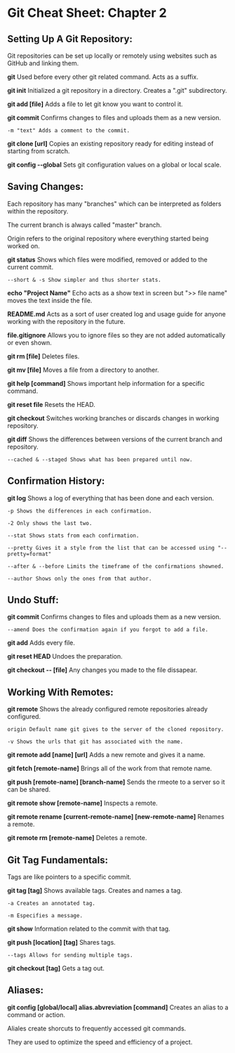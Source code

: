 # Git Cheat Sheet: Chapter 2

## Setting Up A Git Repository:

Git repositories can be set up locally or remotely using websites such as GitHub and linking them.

**git** Used before every other git related command. Acts as a suffix.

**git init** Initialized a git repository in a directory. Creates a ".git" subdirectory.

**git add [file]** Adds a file to let git know you want to control it.

**git commit** Confirms changes to files and uploads them as a new version.

	-m "text" Adds a comment to the commit.

**git clone [url]** Copies an existing repository ready for editing instead of starting from scratch.

**git config --global** Sets git configuration values on a global or local scale.

## Saving Changes:

Each repository has many "branches" which can be interpreted as folders within the repository.

The current branch is always called "master" branch.

Origin refers to the original repository where everything started being worked on.

**git status** Shows which files were modified, removed or added to the current commit.

	--short & -s Show simpler and thus shorter stats.

**echo "Project Name"** Echo acts as a show text in screen but ">> file name" moves the text inside the file.

**README.md** Acts as a sort of user created log and usage guide for anyone working with the repository in the future.

**file.gitignore** Allows you to ignore files so they are not added automatically or even shown.

**git rm [file]** Deletes files.

**git mv [file]** Moves a file from a directory to another.

**git help [command]** Shows important help information for a specific command.

**git reset <HEAD> file** Resets the HEAD.

**git checkout** Switches working branches or discards changes in working repository.

**git diff** Shows the differences between versions of the current branch and repository.

	--cached & --staged Shows what has been prepared until now.

## Confirmation History:

**git log** Shows a log of everything that has been done and each version.

	-p Shows the differences in each confirmation.

	-2 Only shows the last two.

	--stat Shows stats from each confirmation.

	--pretty Gives it a style from the list that can be accessed using "--pretty=format"

	--after & --before Limits the timeframe of the confirmations showned.

	--author Shows only the ones from that author.

## Undo Stuff:

**git commit** Confirms changes to files and uploads them as a new version.

	--amend Does the confirmation again if you forgot to add a file.

**git add** Adds every file.

**git reset HEAD <file>** Undoes the preparation.

**git checkout -- [file]** Any changes you made to the file dissapear.

## Working With Remotes:

**git remote** Shows the already configured remote repositories already configured.

	origin Default name git gives to the server of the cloned repository.

	-v Shows the urls that git has associated with the name.

**git remote add [name] [url]** Adds a new remote and gives it a name.

**git fetch [remote-name]** Brings all of the work from that remote name.

**git push [remote-name] [branch-name]** Sends the rmeote to a server so it can be shared.

**git remote show [remote-name]** Inspects a remote.

**git remote rename [current-remote-name] [new-remote-name]** Renames a remote.

**git remote rm [remote-name]** Deletes a remote.

## Git Tag Fundamentals:

Tags are like pointers to a specific commit.

**git tag [tag]** Shows available tags. Creates and names a tag.

	-a Creates an annotated tag.

	-m Especifies a message.

**git show** Information related to the commit with that tag.

**git push [location] [tag]** Shares tags.

	--tags Allows for sending multiple tags.

**git checkout [tag]** Gets a tag out.

## Aliases:

**git config [global/local] alias.abvreviation [command]** Creates an alias to a command or action.

Aliales create shorcuts to frequently accessed git commands.

They are used to optimize the speed and efficiency of a project.
